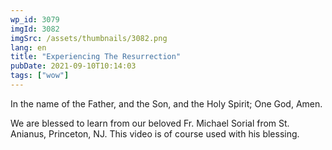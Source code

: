 ```yaml
---
wp_id: 3079
imgId: 3082
imgSrc: /assets/thumbnails/3082.png
lang: en
title: "Experiencing The Resurrection"
pubDate: 2021-09-10T10:14:03
tags: ["wow"]
---
```


<!-- page: 6 -->

<p>In the name of the Father, and the Son, and the Holy Spirit; One God, Amen.</p>
<p>We are blessed to learn from our beloved Fr. Michael Sorial from St. Anianus, Princeton, NJ. This video is of course used with his blessing.</p>
<p>&nbsp;</p>
